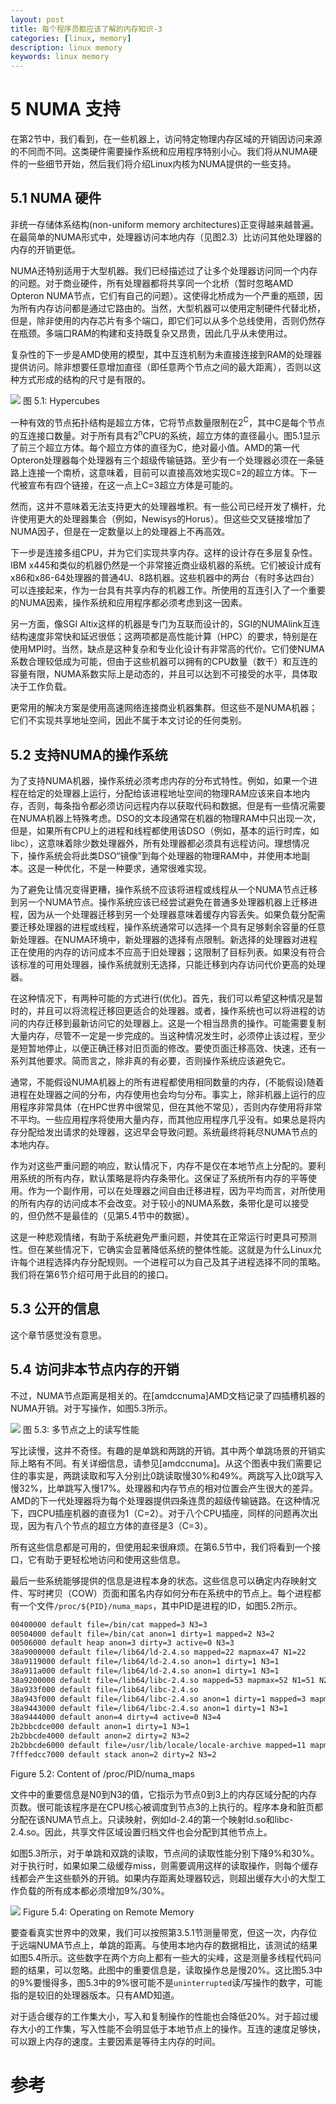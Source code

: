 ```yaml
---
layout: post
title: 每个程序员都应该了解的内存知识-3
categories: [linux, memory]
description: linux memory
keywords: linux memory
---
```


# 5 NUMA 支持

在第2节中，我们看到，在一些机器上，访问特定物理内存区域的开销因访问来源的不同而不同。这类硬件需要操作系统和应用程序特别小心。我们将从NUMA硬件的一些细节开始，然后我们将介绍Linux内核为NUMA提供的一些支持。

## 5.1 NUMA 硬件

非统一存储体系结构(non-uniform memory architectures)正变得越来越普遍。在最简单的NUMA形式中，处理器访问本地内存（见图2.3）比访问其他处理器的内存的开销更低。

NUMA还特别适用于大型机器。我们已经描述过了让多个处理器访问同一个内存的问题。对于商业硬件，所有处理器都将共享同一个北桥（暂时忽略AMD Opteron NUMA节点，它们有自己的问题）。这使得北桥成为一个严重的瓶颈，因为所有内存访问都是通过它路由的。当然，大型机器可以使用定制硬件代替北桥，但是，除非使用的内存芯片有多个端口，即它们可以从多个总线使用，否则仍然存在瓶颈。多端口RAM的构建和支持既复杂又昂贵，因此几乎从未使用过。

复杂性的下一步是AMD使用的模型，其中互连机制为未直接连接到RAM的处理器提供访问。除非想要任意增加直径（即任意两个节点之间的最大距离），否则以这种方式形成的结构的尺寸是有限的。

![](/images/posts/cpu/cpumemory.20.png)
图 5.1: Hypercubes

一种有效的节点拓扑结构是超立方体，它将节点数量限制在2<sup>C</sup>，其中C是每个节点的互连接口数量。对于所有具有2<sup>n</sup>CPU的系统，超立方体的直径最小。图5.1显示了前三个超立方体。每个超立方体的直径为C，绝对最小值。AMD的第一代Opteron处理器每个处理器有三个超级传输链路。至少有一个处理器必须在一条链路上连接一个南桥，这意味着，目前可以直接高效地实现C=2的超立方体。下一代被宣布有四个链接，在这一点上C=3超立方体是可能的。

然而，这并不意味着无法支持更大的处理器堆积。有一些公司已经开发了横杆，允许使用更大的处理器集合（例如，Newisys的Horus）。但这些交叉链接增加了NUMA因子，但是在一定数量以上的处理器上不再高效。

下一步是连接多组CPU，并为它们实现共享内存。这样的设计存在多层复杂性。IBM x445和类似的机器仍然是一个非常接近商业级机器的系统。它们被设计成有x86和x86-64处理器的普通4U、8路机器。这些机器中的两台（有时多达四台）可以连接起来，作为一台具有共享内存的机器工作。所使用的互连引入了一个重要的NUMA因素，操作系统和应用程序都必须考虑到这一因素。

另一方面，像SGI Altix这样的机器是专门为互联而设计的，SGI的NUMAlink互连结构速度非常快和延迟很低；这两项都是高性能计算（HPC）的要求，特别是在使用MPI时。当然，缺点是这种复杂和专业化设计有非常高的代价。它们使NUMA系数合理较低成为可能，但由于这些机器可以拥有的CPU数量（数千）和互连的容量有限，NUMA系数实际上是动态的，并且可以达到不可接受的水平，具体取决于工作负载。

更常用的解决方案是使用高速网络连接商业机器集群。但这些不是NUMA机器；它们不实现共享地址空间，因此不属于本文讨论的任何类别。

## 5.2 支持NUMA的操作系统

为了支持NUMA机器，操作系统必须考虑内存的分布式特性。例如，如果一个进程在给定的处理器上运行，分配给该进程地址空间的物理RAM应该来自本地内存，否则，每条指令都必须访问远程内存以获取代码和数据。但是有一些情况需要在NUMA机器上特殊考虑。DSO的文本段通常在机器的物理RAM中只出现一次，但是，如果所有CPU上的进程和线程都使用该DSO（例如，基本的运行时库，如libc），这意味着除少数处理器外，所有处理器都必须具有远程访问。理想情况下，操作系统会将此类DSO“镜像”到每个处理器的物理RAM中，并使用本地副本。这是一种优化，不是一种要求，通常很难实现。

为了避免让情况变得更糟，操作系统不应该将进程或线程从一个NUMA节点迁移到另一个NUMA节点。操作系统应该已经尝试避免在普通多处理器机器上迁移进程，因为从一个处理器迁移到另一个处理器意味着缓存内容丢失。如果负载分配需要迁移处理器的进程或线程，操作系统通常可以选择一个具有足够剩余容量的任意新处理器。在NUMA环境中，新处理器的选择有点限制。新选择的处理器对进程正在使用的内存的访问成本不应高于旧处理器；这限制了目标列表。如果没有符合该标准的可用处理器，操作系统就别无选择，只能迁移到内存访问代价更高的处理器。

在这种情况下，有两种可能的方式进行(优化)。首先，我们可以希望这种情况是暂时的，并且可以将流程迁移回更适合的处理器。或者，操作系统也可以将进程的访问的内存迁移到最新访问它的处理器上。这是一个相当昂贵的操作。可能需要复制大量内存，尽管不一定是一步完成的。当这种情况发生时，必须停止该过程，至少是短暂地停止，以便正确迁移对旧页面的修改。要使页面迁移高效、快速，还有一系列其他要求。简而言之，除非真的有必要，否则操作系统应该避免它。

通常，不能假设NUMA机器上的所有进程都使用相同数量的内存，(不能假设)随着进程在处理器之间的分布，内存使用也会均匀分布。事实上，除非机器上运行的应用程序非常具体（在HPC世界中很常见，但在其他不常见），否则内存使用将非常不平均。一些应用程序将使用大量内存，而其他应用程序几乎没有。如果总是将内存分配给发出请求的处理器，这迟早会导致问题。系统最终将耗尽NUMA节点的本地内存。

作为对这些严重问题的响应，默认情况下，内存不是仅在本地节点上分配的。要利用系统的所有内存，默认策略是将内存条带化。这保证了系统所有内存的平等使用。作为一个副作用，可以在处理器之间自由迁移进程，因为平均而言，对所使用的所有内存的访问成本不会改变。对于较小的NUMA系数，条带化是可以接受的，但仍然不是最佳的（见第5.4节中的数据）。

这是一种悲观情绪，有助于系统避免严重问题，并使其在正常运行时更具可预测性。但在某些情况下，它确实会显著降低系统的整体性能。这就是为什么Linux允许每个进程选择内存分配规则。一个进程可以为自己及其子进程选择不同的策略。我们将在第6节介绍可用于此目的的接口。

## 5.3 公开的信息

这个章节感觉没有意思。
## 5.4 访问非本节点内存的开销

不过，NUMA节点距离是相关的。在[amdccnuma]AMD文档记录了四插槽机器的NUMA开销。对于写操作，如图5.3所示。

![](/images/posts/cpu/cpumemory.49.png)
图 5.3: 多节点之上的读写性能

写比读慢，这并不奇怪。有趣的是单跳和两跳的开销。其中两个单跳场景的开销实际上略有不同。有关详细信息，请参见[amdccnuma]。从这个图表中我们需要记住的事实是，两跳读取和写入分别比0跳读取慢30%和49%。两跳写入比0跳写入慢32%，比单跳写入慢17%。处理器和内存节点的相对位置会产生很大的差异。AMD的下一代处理器将为每个处理器提供四条连贯的超级传输链路。在这种情况下，四CPU插座机器的直径为1（C=2）。对于八个CPU插座，同样的问题再次出现，因为有八个节点的超立方体的直径是3（C=3）。

所有这些信息都是可用的，但使用起来很麻烦。在第6.5节中，我们将看到一个接口，它有助于更轻松地访问和使用这些信息。

最后一些系统能够提供的信息是进程本身的状态。这些信息可以确定内存映射文件、写时拷贝（COW）页面和匿名内存如何分布在系统中的节点上。每个进程都有一个文件`/proc/${PID}/numa_maps`，其中PID是进程的ID，如图5.2所示。

```sh
00400000 default file=/bin/cat mapped=3 N3=3
00504000 default file=/bin/cat anon=1 dirty=1 mapped=2 N3=2
00506000 default heap anon=3 dirty=3 active=0 N3=3
38a9000000 default file=/lib64/ld-2.4.so mapped=22 mapmax=47 N1=22
38a9119000 default file=/lib64/ld-2.4.so anon=1 dirty=1 N3=1
38a911a000 default file=/lib64/ld-2.4.so anon=1 dirty=1 N3=1
38a9200000 default file=/lib64/libc-2.4.so mapped=53 mapmax=52 N1=51 N2=2
38a933f000 default file=/lib64/libc-2.4.so
38a943f000 default file=/lib64/libc-2.4.so anon=1 dirty=1 mapped=3 mapmax=32 N1=2 N3=1
38a9443000 default file=/lib64/libc-2.4.so anon=1 dirty=1 N3=1
38a9444000 default anon=4 dirty=4 active=0 N3=4
2b2bbcdce000 default anon=1 dirty=1 N3=1
2b2bbcde4000 default anon=2 dirty=2 N3=2
2b2bbcde6000 default file=/usr/lib/locale/locale-archive mapped=11 mapmax=8 N0=11
7fffedcc7000 default stack anon=2 dirty=2 N3=2
```
Figure 5.2: Content of /proc/PID/numa_maps

文件中的重要信息是N0到N3的值，它指示为节点0到3上的内存区域分配的内存页数。很可能该程序是在CPU核心被调度到节点3的上执行的。程序本身和脏页都分配在该NUMA节点上。只读映射，例如ld-2.4的第一个映射ld.so和libc-2.4.so。因此，共享文件区域设置归档文件也会分配到其他节点上。

如图5.3所示，对于单跳和双跳的读取，节点间的读取性能分别下降9%和30%。对于执行时，如果如果二级缓存miss，则需要调用这样的读取操作，则每个缓存线都会产生这些额外的开销。如果内存距离处理器较远，则超出缓存大小的大型工作负载的所有成本都必须增加9%/30%。

![](/images/posts/cpu/cpumemory.66.png)
Figure 5.4: Operating on Remote Memory

要查看真实世界中的效果，我们可以按照第3.5.1节测量带宽，但这一次，内存位于远端NUMA节点上，单跳的距离。与使用本地内存的数据相比，该测试的结果如图5.4所示。这些数字在两个方向上都有一些大的尖峰，这是测量多线程代码问题的结果，可以忽略。此图中的重要信息是，读取操作总是慢20%。这比图5.3中的9%要慢得多，图5.3中的9%很可能不是`uninterrupted`读/写操作的数字，可能指的是较旧的处理器版本。只有AMD知道。

对于适合缓存的工作集大小，写入和复制操作的性能也会降低20%。对于超过缓存大小的工作集，写入性能不会明显低于本地节点上的操作。互连的速度足够快，可以跟上内存的速度。主要因素是等待主内存的时间。

# 参考
[^1]: [What-Every-Programmer-Should-Know-About-Memory](/images/posts/memory/What-Every-Programmer-Should-Know-About-Memory.pdf)
[^2]: [Memory part 3: Virtual Memory](https://lwn.net/Articles/253361/)